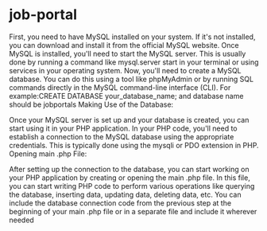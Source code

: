 # job-portal
First, you need to have MySQL installed on your system. If it's not installed, you can download and install it from the official MySQL website.
Once MySQL is installed, you'll need to start the MySQL server. This is usually done by running a command like mysql.server start in your terminal or using services in your operating system.
Now, you'll need to create a MySQL database. You can do this using a tool like phpMyAdmin or by running SQL commands directly in the MySQL command-line interface (CLI). For example:CREATE DATABASE your_database_name; 
and database name should be jobportals
Making Use of the Database:

Once your MySQL server is set up and your database is created, you can start using it in your PHP application.
In your PHP code, you'll need to establish a connection to the MySQL database using the appropriate credentials. This is typically done using the mysqli or PDO extension in PHP.
Opening main .php File:

After setting up the connection to the database, you can start working on your PHP application by creating or opening the main .php file.
In this file, you can start writing PHP code to perform various operations like querying the database, inserting data, updating data, deleting data, etc.
You can include the database connection code from the previous step at the beginning of your main .php file or in a separate file and include it wherever needed
